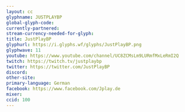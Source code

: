 ```yaml
---
layout: cc
glyphname: JUSTPLAYBP
global-glyph-code: 
currently-partnered: 
stream-currency-needed-for-glyph: 
title: JustPlayBP
glyphurl: https://i.glyphs.wf/glyphs/JustPlayBP.png
glyphwave: 11
youtube: https://www.youtube.com/channel/UC8ZCMsLm9LURmfMxLeRmI2Q
twitch: https://twitch.tv/justplaybp
twitter: https://twitter.com/JustPlayBP
discord: 
other-site: 
primary-language: German
facebook: https://www.facebook.com/Jplay.de
mixer: 
ccid: 100
---
```


